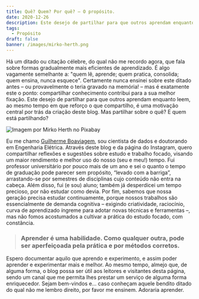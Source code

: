 ```yaml
---
title: Quê? Quem? Por quê? – O propósito.
date: 2020-12-26
description: Este desejo de partilhar para que outros aprendam enquanto leem, ao mesmo tempo em que reforço o que compartilho, é uma motivação central por trás da criação deste blog.
tags:
  - Propósito
draft: false
banner: /images/mirko-herth.png
---
```


Há um ditado ou citação célebre, do qual não me recordo agora, que fala sobre formas gradualmente mais eficientes de aprendizado. É algo vagamente semelhante a: "quem lê, aprende; quem pratica, consolida; quem ensina, nunca esquece". Certamente nunca ensinei sobre este ditado antes – ou provavelmente o teria gravado na memória! – mas é exatamente este o ponto: compartilhar conhecimento contribui para a sua melhor fixação. Este desejo de partilhar para que outros aprendam enquanto leem, ao mesmo tempo em que reforço o que compartilho, é uma motivação central por trás da criação deste blog. Mas partilhar sobre o quê? E quem está partilhando?

![Imagem por Mirko Herth no Pixabay](/images/mirko-herth.png)

Eu me chamo [Guilherme Boaviagem](https://linkedin.com/in/gboaviagem/), sou cientista de dados e doutorando em Engenharia Elétrica. Através deste blog e da página do Instagram, quero compartilhar reflexões e sugestões sobre estudo e trabalho focado, visando um maior rendimento e melhor uso do nosso (seu e meu!) tempo. Fui professor universitário por pouco mais de um ano e sei o quanto o tempo de graduação pode parecer sem propósito, “levado com a barriga”, arrastando-se por semestres de disciplinas cujo conteúdo não entra na cabeça. Além disso, fui (e sou) aluno; também já desperdicei um tempo precioso, por não estudar como devia. Por fim, sabemos que nossa geração precisa estudar continuamente, porque nossos trabalhos são essencialmente de demanda cognitiva – exigindo criatividade, raciocínio, curva de aprendizado íngreme para adotar novas técnicas e ferramentas –, mas não fomos acostumados a cultivar a prática do estudo focado, com constância.

> ### Aprender é uma habilidade. Como qualquer outra, pode ser aperfeiçoada pela prática e por métodos corretos.

Espero documentar aquilo que aprendo e experimento, e assim poder aprender e experimentar mais e melhor. Ao mesmo tempo, almejo que, de alguma forma, o blog possa ser útil aos leitores e visitantes desta página, sendo um canal que me permita lhes prestar um serviço de alguma forma enriquecedor. Sejam bem-vindos e… caso conheçam aquele bendito ditado do qual não me lembro direito, por favor me ensinem. Adoraria aprender.